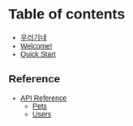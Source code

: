 <link href="https://cdn.jsdelivr.net/gh/sunn-us/SUIT/fonts/variable/woff2/SUIT-Variable.css" rel="stylesheet">

<style>
    * {font-family: 'SUIT Variable', sans-serif;}
</style>

# Table of contents

* [우러기네](README.md)
* [Welcome!](welcome.md)
* [Quick Start](quick-start.md)

## Reference

* [API Reference](reference/api-reference/README.md)
  * [Pets](reference/api-reference/pets.md)
  * [Users](reference/api-reference/users.md)
